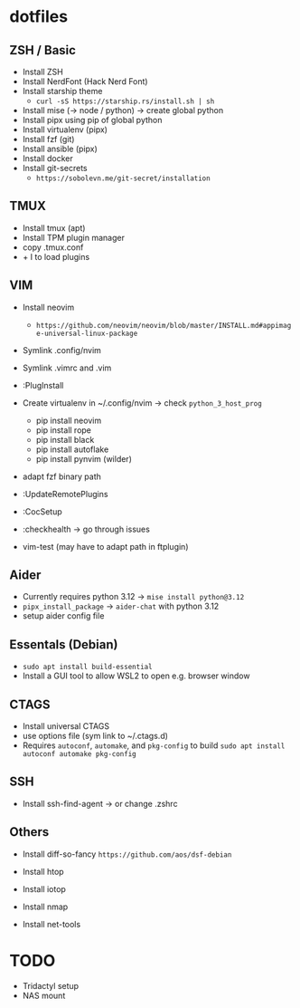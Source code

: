 # dotfiles

## ZSH / Basic

- Install ZSH
- Install NerdFont (Hack Nerd Font)
- Install starship theme
  - `curl -sS https://starship.rs/install.sh | sh`
- Install mise (-> node / python) -> create global python
- Install pipx using pip of global python
- Install virtualenv (pipx)
- Install fzf (git)
- Install ansible (pipx)
- Install docker
- Install git-secrets
  - `https://sobolevn.me/git-secret/installation`

## TMUX

- Install tmux (apt)
- Install TPM plugin manager
- copy .tmux.conf
- <prefix> + I to load plugins

## VIM

- Install neovim
  - `https://github.com/neovim/neovim/blob/master/INSTALL.md#appimage-universal-linux-package`

- Symlink .config/nvim
- Symlink .vimrc and .vim
- :PlugInstall
- Create virtualenv in ~/.config/nvim -> check `python_3_host_prog`
  - pip install neovim
  - pip install rope
  - pip install black
  - pip install autoflake
  - pip install pynvim (wilder)
- adapt fzf binary path
- :UpdateRemotePlugins
- :CocSetup
- :checkhealth -> go through issues
- vim-test (may have to adapt path in ftplugin)

## Aider

- Currently requires python 3.12 -> `mise install python@3.12`
- `pipx_install_package` -> `aider-chat` with python 3.12
- setup aider config file

## Essentals (Debian)

- `sudo apt install build-essential`
- Install a GUI tool to allow WSL2 to open e.g. browser window

## CTAGS

- Install universal CTAGS
- use options file (sym link to ~/.ctags.d)
- Requires `autoconf`, `automake`, and `pkg-config` to build
  `sudo apt install autoconf automake pkg-config`

## SSH

- Install ssh-find-agent -> or change .zshrc

## Others

- Install diff-so-fancy
  `https://github.com/aos/dsf-debian`

- Install htop
- Install iotop
- Install nmap
- Install net-tools

# TODO

- Tridactyl setup
- NAS mount
